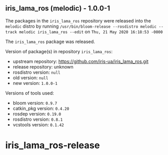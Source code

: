 ## iris_lama_ros (melodic) - 1.0.0-1

The packages in the `iris_lama_ros` repository were released into the `melodic` distro by running `/usr/bin/bloom-release --rosdistro melodic --track melodic iris_lama_ros --edit` on `Thu, 21 May 2020 16:18:53 -0000`

The `iris_lama_ros` package was released.

Version of package(s) in repository `iris_lama_ros`:

- upstream repository: https://github.com/iris-ua/iris_lama_ros.git
- release repository: unknown
- rosdistro version: `null`
- old version: `null`
- new version: `1.0.0-1`

Versions of tools used:

- bloom version: `0.9.7`
- catkin_pkg version: `0.4.20`
- rosdep version: `0.19.0`
- rosdistro version: `0.8.1`
- vcstools version: `0.1.42`


# iris_lama_ros-release